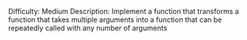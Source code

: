 Difficulty: Medium
Description: Implement a function that transforms a function that takes multiple arguments into a function that can be repeatedly called with any number of arguments